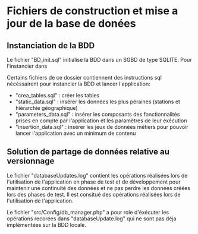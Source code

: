 # Fichiers de construction et mise a jour de la base de donées

## Instanciation de la BDD
Le fichier "BD_init.sql" initialise la BDD dans un SGBD de type SQLITE.
Pour l'instancier dans 

Certains fichiers de ce dossier contiennent des instructions sql nécéssairent pour instancier la BDD et lancer l'application:
- "crea_tables.sql" : créer les tables
- "static_data.sql" : insérer les données les plus péraines (stations et hiérarchie géographique)
- "parameters_data.sql" : insérer les composants des fonctionnalités prises en compte par l'application et les paramètres de leur éxécution
- "insertion_data.sql" : insérer les jeux de données métiers pour pouvoir lancer l'application avec un minimum de contenu

## Solution de partage de données relative au versionnage
Le fichier "databaseUpdates.log" contient les opérations réalisées lors de l'utilisation de l'application en phase de test et de développement pour maintenir une continuité des données et ne pas perdre les données créées lors des phases de test.
Il est consitué des opérations réalisées lors de l'utilisation de l'application.

Le fichier "src/Config/db_manager.php" a pour role d'éxécuter les opérations recorées dans "databaseUpdate.log" qui ne sont pas déja implémentées sur la BDD locale.